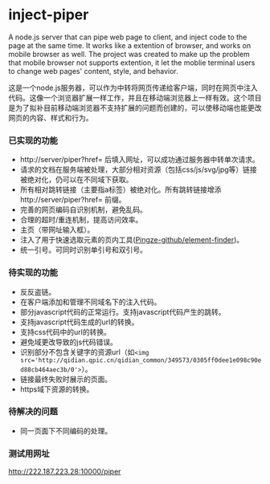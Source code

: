 # inject-piper
A node.js server that can pipe web page to client, and inject code to the page at the same time. It works like a extention of browser, and works on mobile browser as well. The project was created to make up the problem that mobile browser not supports extention, it let the moblie terminal users to change web pages' content, style, and behavior.
 
这是一个node.js服务器，可以作为中转将网页传递给客户端，同时在网页中注入代码。这像一个浏览器扩展一样工作，并且在移动端浏览器上一样有效。这个项目是为了拟补目前移动端浏览器不支持扩展的问题而创建的，可以使移动端也能更改网页的内容、样式和行为。

### 已实现的功能
+ http://server/piper?href= 后填入网址，可以成功通过服务器中转单次请求。
+ 请求的文档在服务端被处理，大部分相对资源（包括css/js/svg/jpg等）链接被绝对化，仍可以在不同域下获取。
+ 所有相对跳转链接（主要指a标签）被绝对化。所有跳转链接增添 http://server/piper?href= 前缀。
+ 完善的网页编码自识别机制，避免乱码。
+ 合理的超时/重连机制，提高访问效率。
+ 主页（带网址输入框）。
+ 注入了用于快速选取元素的页内工具([Pingze-github/element-finder](https://github.com/Pingze-github/element-finder))。
+ 统一引号。可同时识别单引号和双引号。

### 待实现的功能
+ 反反盗链。
+ 在客户端添加和管理不同域名下的注入代码。
+ 部分javascript代码的正常运行。支持javascript代码产生的跳转。
+ 支持javascript代码生成的url的转换。
+ 支持css代码中的url的转换。
+ 避免域更改导致的js代码错误。
+ 识别部分不包含关键字的资源url（如```<img src='http://qidian.qpic.cn/qidian_common/349573/0305ff0dee1e098c90ed88cb464aec3b/0'>```）。
+ 链接最终失败时展示的页面。
+ https域下资源的转换。

### 待解决的问题
+ 同一页面下不同编码的处理。

### 测试用网址
http://222.187.223.28:10000/piper
